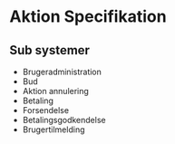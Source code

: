# Aktion Specifikation

## Sub systemer
 - Brugeradministration
 - Bud
 - Aktion annulering
 - Betaling
 - Forsendelse
 - Betalingsgodkendelse
 - Brugertilmelding
